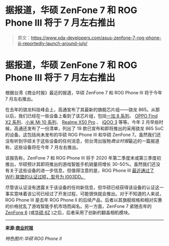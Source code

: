 # 据报道，华硕 ZenFone 7 和 ROG Phone III 将于 7 月左右推出

> 原文：<https://www.xda-developers.com/asus-zenfone-7-rog-phone-iii-reportedly-launch-around-july/>

# 据报道，华硕 ZenFone 7 和 ROG Phone III 将于 7 月左右推出

根据台湾《商业时报》最近的报道，华硕 ZenFone 7 和 ROG Phone III 将于今年 7 月左右推出。

在去年的骁龙科技峰会上，高通宣布了其最新的旗舰芯片组——骁龙 865。从那以后，我们已经在一些设备上看到了该芯片组，包括[一加 8 系列](https://www.xda-developers.com/oneplus-8-pro-specifications-features-pricing-availability/)、 [OPPO Find X2 系列](https://www.xda-developers.com/oppo-find-x2-specifications-features-pricing-availability/)、[小米 Mi 10 系列](https://www.xda-developers.com/xiaomi-mi-10-pro-launched-globally-snapdragon-865-108mp-camera-90hz-display/)、 [Realme X50 Pro](https://www.xda-developers.com/realme-x50-pro-snapdragon-865-65w-fast-charging-90hz-display/) 、 [iQOO 3](https://www.xda-developers.com/iqoo-3-first-snapdragon-865-phone-4g-5g-models/) 等等。今年 2 月早些时候，高通还发布了一份清单，列出了 19 款已宣布和即将推出的采用骁龙 865 SoC 的设备。这包括尚未发布的华硕 ROG Phone III 和华硕 ZenFone 7。虽然我们还没有听到华硕关于这些设备的任何消息，但台湾出版物*商业时报*最近的一篇报道称，这些设备将在今年 7 月左右推出。

该报告称，ZenFone 7 和 ROG Phone III 将于 2020 年第二季度末或第三季度初推出，华硕预计其即将推出的游戏智能手机销量将增长 30-50%。虽然我们还没有关于这些设备的进一步信息，但值得注意的是，ROG Phone III [最近通过了 WiFi 联盟的认证过程，型号为 I003DD。](https://www.mysmartprice.com/gear/asus-rog-phone-3-i003dd-spotted-geekbench-wifi-alliance/)

尽管该认证没有透露关于该设备的任何新信息，但华硕已经获得该设备的认证这一事实意味着该公司已经过了开发过程，可能很快就会推出。对于不知道的人来说，ROG Phone III 是去年 ROG Phone II 的后续产品，后者以其旗舰规格和相对实惠的价格扰乱了游戏智能手机市场而闻名。另一方面，ZenFone 7 紧随去年的 [ZenFone 6](https://www.xda-developers.com/tag/asus-zenfone6/) (或[华硕 6Z](https://www.xda-developers.com/asus-6z-zenfone-6-launch-india/) )之后，后者采用了创新的翻盖相机模块。

* * *

**来源:[商业时报](https://ctee.com.tw/news/tech/268111.html)**

*特色图片:华硕 ROG Phone II*